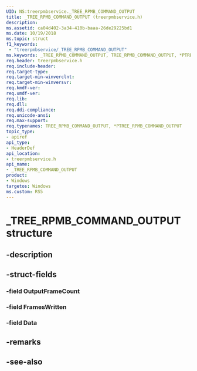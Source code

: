```yaml
---
UID: NS:treerpmbservice._TREE_RPMB_COMMAND_OUTPUT
title: _TREE_RPMB_COMMAND_OUTPUT (treerpmbservice.h)
description: 
ms.assetid: ca04d402-3a34-410b-baaa-26de29225bd1
ms.date: 10/19/2018
ms.topic: struct
f1_keywords:
 - "treerpmbservice/_TREE_RPMB_COMMAND_OUTPUT"
ms.keywords: _TREE_RPMB_COMMAND_OUTPUT, TREE_RPMB_COMMAND_OUTPUT, *PTREE_RPMB_COMMAND_OUTPUT, 
req.header: treerpmbservice.h
req.include-header:
req.target-type:
req.target-min-winverclnt:
req.target-min-winversvr:
req.kmdf-ver:
req.umdf-ver:
req.lib:
req.dll:
req.ddi-compliance:
req.unicode-ansi:
req.max-support:
req.typenames: TREE_RPMB_COMMAND_OUTPUT, *PTREE_RPMB_COMMAND_OUTPUT
topic_type: 
- apiref
api_type: 
- HeaderDef
api_location: 
- treerpmbservice.h
api_name: 
- _TREE_RPMB_COMMAND_OUTPUT
product:
- Windows
targetos: Windows
ms.custom: RS5
---
```


# _TREE_RPMB_COMMAND_OUTPUT structure

## -description


## -struct-fields

### -field OutputFrameCount
 
### -field FramesWritten
 
### -field Data
 

## -remarks

## -see-also
